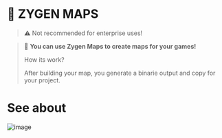 # 🔰 ZYGEN MAPS
> ⚠ Not recommended for enterprise uses!

> 🔰 **You can use Zygen Maps to create maps for your games!**
> 
> How its work?
>
>  After building your map, you generate a binarie output
> and copy for your project.

# See about
![image](https://i.imgur.com/3hyswqI.png)
